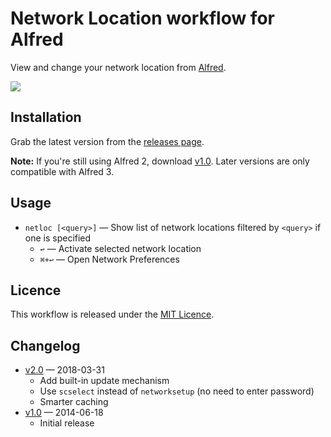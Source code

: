 
Network Location workflow for Alfred
====================================

View and change your network location from [Alfred][alfred].

![][screenshot]


## Installation ##

Grab the latest version from the [releases page][releases].

**Note:** If you're still using Alfred 2, download [v1.0][v1.0]. Later versions are only compatible with Alfred 3.


## Usage ##

- `netloc [<query>]` — Show list of network locations filtered by `<query>` if one is specified
	+ `↩` — Activate selected network location
	+ `⌘+↩` — Open Network Preferences


## Licence ##

This workflow is released under the [MIT Licence][mit].


## Changelog ##

- [v2.0][v2.0] — 2018-03-31
    - Add built-in update mechanism
    - Use `scselect` instead of `networksetup` (no need to enter password)
    - Smarter caching
- [v1.0][v1.0] — 2014-06-18
    - Initial release


[alfred]: https://www.alfredapp.com/
[v1.0]: https://github.com/deanishe/alfred-network-location/releases/tag/v1.0
[v2.0]: https://github.com/deanishe/alfred-network-location/releases/tag/v2.0
[releases]: https://github.com/deanishe/alfred-network-location/releases
[screenshot]: https://raw.githubusercontent.com/deanishe/alfred-network-location/master/screenshot.png
[mit]: http://opensource.org/licenses/MIT

